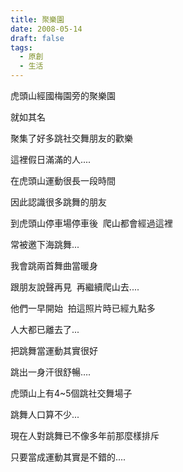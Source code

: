```yaml
---
title: 聚樂園
date: 2008-05-14
draft: false
tags:
  - 原創
  - 生活
---
```

虎頭山經國梅園旁的聚樂園

就如其名   

聚集了好多跳社交舞朋友的歡樂

這裡假日滿滿的人....

在虎頭山運動很長一段時間

因此認識很多跳舞的朋友

到虎頭山停車場停車後  爬山都會經過這裡

常被邀下海跳舞...

我會跳兩首舞曲當暖身

跟朋友說聲再見  再繼續爬山去....

他們一早開始  拍這照片時已經九點多

人大都已離去了...

把跳舞當運動其實很好

跳出一身汗很舒暢….

虎頭山上有4~5個跳社交舞場子

跳舞人口算不少...

現在人對跳舞已不像多年前那麼樣排斥

只要當成運動其實是不錯的....